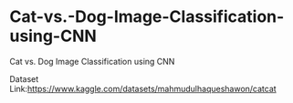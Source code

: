 # Cat-vs.-Dog-Image-Classification-using-CNN
Cat vs. Dog Image Classification using CNN


Dataset Link:https://www.kaggle.com/datasets/mahmudulhaqueshawon/catcat
